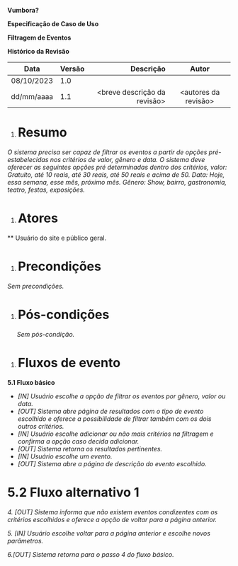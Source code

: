 ﻿
**Vumbora?** 

**Especificação de Caso de Uso**

**Filtragem de Eventos**

**Histórico da Revisão**

|**Data**|**Versão**|**Descrição**|**Autor**|
| :-: | :- | -: | :-: |
|08/10/2023|1\.0|<Primeiro plano>|<Rafael Silveira>|
|dd/mm/aaaa|1\.1|<breve descrição da revisão>|<autores da revisão>|

1. # **Resumo**

*O sistema precisa ser capaz de filtrar os eventos a partir de opções pré-estabelecidas nos critérios de valor, gênero e data. O sistema deve oferecer as seguintes opções pré determinadas dentro dos critérios, valor: Gratuito, até 10 reais, até 30 reais, até 50 reais e acima de 50. Data: Hoje, essa semana, esse mês, próximo mês. Gênero: Show, bairro, gastronomia, teatro, festas, exposições.* 

1. # **Atores**
**	Usuário do site e público geral.

1. # **Precondições**

*Sem precondições.*

1. # **Pós-condições**

`	`*Sem pós-condição.*

1. # **Fluxos de evento**

**5.1 Fluxo básico**

- *[IN] Usuário escolhe a opção de filtrar os eventos por gênero, valor ou data.*
- *[OUT] Sistema abre página de resultados com o tipo de evento escolhido e oferece a possibilidade de filtrar também com os dois outros critérios.*
- *[IN] Usuário escolhe adicionar ou não mais critérios na filtragem e confirma a opção caso decida adicionar.*
- *[OUT] Sistema retorna os resultados pertinentes.*
- *[IN] Usuário escolhe um evento.*
- *[OUT] Sistema abre a página de descrição do evento escolhido.*

# **5.2 Fluxo alternativo 1**

*4. [OUT] Sistema informa que não existem eventos condizentes com os critérios escolhidos e oferece a opção de voltar para a página anterior.*

*5. [IN] Usuário escolhe voltar para a página anterior e escolhe novos parâmetros.* 

*6.[OUT] Sistema retorna para o passo 4 do fluxo básico.* 



